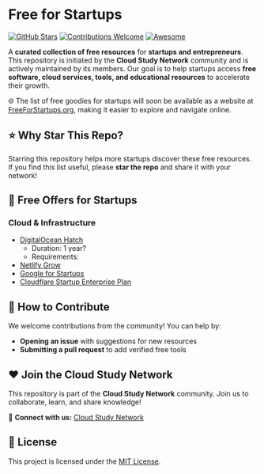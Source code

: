 # Free for Startups

[![GitHub Stars](https://img.shields.io/github/stars/cloudcommunity/Free-for-Startups?style=social)](https://github.com/cloudcommunity/Free-for-Startups/stargazers)
[![Contributions Welcome](https://img.shields.io/badge/contributions-welcome-brightgreen.svg)](https://github.com/cloudcommunity/Free-for-Startups/pulls)
[![Awesome](https://awesome.re/badge.svg)](https://awesome.re)

A **curated collection of free resources** for **startups and entrepreneurs**. This repository is initiated by the **Cloud Study Network** community and is actively maintained by its members. Our goal is to help startups access **free software, cloud services, tools, and educational resources** to accelerate their growth.

🌐 The list of free goodies for startups will soon be available as a website at [FreeForStartups.org](https://freeforstartups.org/), making it easier to explore and navigate online.

## ⭐ Why Star This Repo?

Starring this repository helps more startups discover these free resources. If you find this list useful, please **star the repo** and share it with your network!

## 🎁 Free Offers for Startups

### Cloud & Infrastructure
- [DigitalOcean Hatch](https://www.digitalocean.com/hatch)
  - Duration: 1 year?
  - Requirements: 
- [Netlify Grow](https://www.netlify.com/grow-with-netlify/)
- [Google for Startups](https://inthecloud.withgoogle.com/startup/dl-cd.html)
- [Cloudflare Startup Enterprise Plan](https://blog.cloudflare.com/the-cloudflare-startup-enterprise-plan-helping-new-startups-bootstrap/)

## 🤝 How to Contribute

We welcome contributions from the community! You can help by:
- **Opening an issue** with suggestions for new resources
- **Submitting a pull request** to add verified free tools

## ❤️ Join the Cloud Study Network

This repository is part of the **Cloud Study Network** community. Join us to collaborate, learn, and share knowledge!

🔗 **Connect with us:** [Cloud Study Network](https://cloudstudy.net/)

## 📜 License

This project is licensed under the [MIT License](LICENSE.md).
